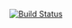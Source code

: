 [![Build Status](https://travis-ci.org/mustaphaelghoul/wk7-advanced.png?token=QSyYKtX2xzGiLBtkSs5N&branch=master)](https://travis-ci.org/mustaphaelghoul/wk7-advanced)
